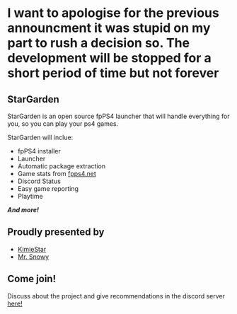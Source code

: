# I want to apologise for the previous announcment it was stupid on my part to rush a decision so. The development will be stopped for a short period of time but not forever
## StarGarden
StarGarden is an open source fpPS4 launcher that will handle everything for you, so you can play your ps4 games.

StarGarden will inclue:

- fpPS4 installer
- Launcher
- Automatic package extraction
- Game stats from [fpps4.net](https://fpps4.net)
- Discord Status
- Easy game reporting
- Playtime

***And more!***



## Proudly presented by
- [KimieStar](https://github.com/KimieStar)
- [Mr. Snowy](https://github.com/MrSn0wy)



## Come join!
Discuss about the project and give recommendations in the discord server [here!](https://discord.gg/V74EWXgxq)
